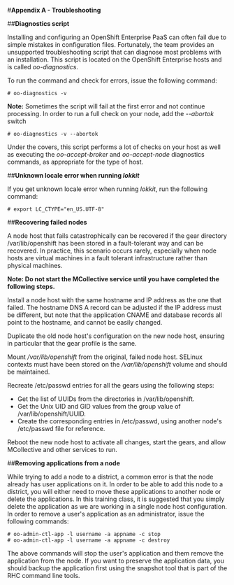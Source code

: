 #**Appendix A - Troubleshooting**

##**Diagnostics script**

Installing and configuring an OpenShift Enterprise PaaS can often fail due to simple mistakes in configuration files.  Fortunately,  the team provides an unsupported troubleshooting script that can diagnose most problems with an installation.  This script is located on the OpenShift Enterprise hosts and is called *oo-diagnostics*.  

To run the command and check for errors, issue the following command:

	# oo-diagnostics -v

**Note:** Sometimes the script will fail at the first error and not continue processing.  In order to run a full check on your node, add the *--abortok* switch

	# oo-diagnostics -v --abortok

Under the covers, this script performs a lot of checks on your host as well as executing the *oo-accept-broker* and *oo-accept-node* diagnostics commands, as appropriate for the type of host.

##**Unknown locale error when running *lokkit***

If you get unknown locale error when running *lokkit*, run the following command:

	# export LC_CTYPE="en_US.UTF-8"

##**Recovering failed nodes**

A node host that fails catastrophically can be recovered if the gear directory /var/lib/openshift has been stored in a fault-tolerant way and can be recovered. In practice, this scenario occurs rarely, especially when node hosts are virtual machines in a fault tolerant infrastructure rather than physical machines.

**Note: Do not start the MCollective service until you have completed the following steps.**

Install a node host with the same hostname and IP address as the one that failed. The hostname DNS A record can be adjusted if the IP address must be different, but note that the application CNAME and database records all point to the hostname, and cannot be easily changed.

Duplicate the old node host's configuration on the new node host, ensuring in particular that the gear profile is the same.

Mount */var/lib/openshift* from the original, failed node host. SELinux contexts must have been stored on the */var/lib/openshift* volume and should be maintained.

Recreate /etc/passwd entries for all the gears using the following steps:

* Get the list of UUIDs from the directories in /var/lib/openshift.
* Get the Unix UID and GID values from the group value of /var/lib/openshift/UUID.
* Create the corresponding entries in /etc/passwd, using another node's /etc/passwd file for reference.

Reboot the new node host to activate all changes, start the gears, and allow MCollective and other services to run.

##**Removing applications from a node**

While trying to add a node to a district, a common error is that the node already has user applications on it.  In order to be able to add this node to a district, you will either need to move these applications to another node or delete the applications.  In this training class, it is suggested that you simply delete the application as we are working in a single node host configuration.  In order to remove a user's application as an administrator, issue the following commands:

	# oo-admin-ctl-app -l username -a appname -c stop
	# oo-admin-ctl-app -l username -a appname -c destroy

The above commands will stop the user's application and them remove the application from the node.  If you want to preserve the application data, you should backup the application first using the snapshot tool that is part of the RHC command line tools.

<!--BREAK-->



